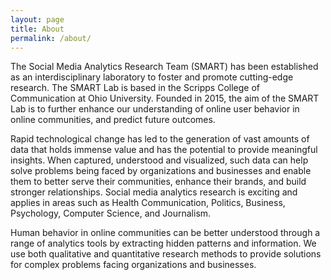 ```yaml
---
layout: page
title: About
permalink: /about/
---
```


The Social Media Analytics Research Team (SMART) has been established as an interdisciplinary laboratory to foster and promote cutting-edge research. The SMART Lab is based in the Scripps College of Communication at Ohio University. Founded in 2015, the aim of the SMART Lab is to further enhance our understanding of online user behavior in online communities, and predict future outcomes. 

Rapid technological change has led to the generation of vast amounts of data that holds immense value and has the potential to provide meaningful insights. When captured, understood and visualized, such data can help solve problems being faced by organizations and businesses and enable them to better serve their communities, enhance their brands, and build stronger relationships. Social media analytics research is exciting and applies in areas such as Health Communication, Politics, Business, Psychology, Computer Science, and Journalism. 

Human behavior in online communities can be better understood through a range of analytics tools by extracting hidden patterns and information. We use both qualitative and quantitative research methods to provide solutions for complex problems facing organizations and businesses. 
